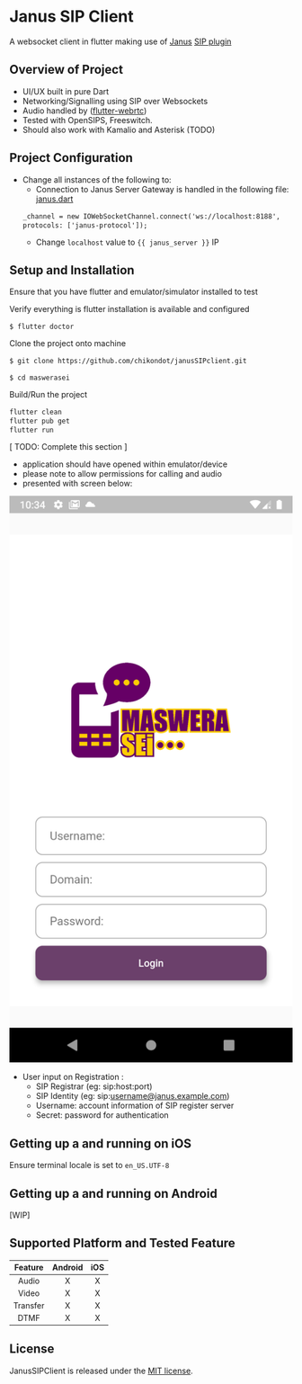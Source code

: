 # Janus SIP Client

A websocket client in flutter making use of [Janus](https://github.com/meetecho/janus-gateway) [SIP plugin](https://janus.conf.meetecho.com/docs/sip.html)

## Overview of Project
- UI/UX built in pure Dart 
- Networking/Signalling using SIP over Websockets
- Audio handled by ([flutter-webrtc](https://github.com/cloudwebrtc/flutter-webrtc))
- Tested with OpenSIPS, Freeswitch.
- Should also work with Kamalio and Asterisk (TODO)

## Project Configuration
- Change all instances of the following to: 
     - Connection to Janus Server Gateway is handled in the following file: [janus.dart](https://github.com/chikondot/janusSIPclient/blob/master/lib/src/communication/janus.dart)
    ```
    _channel = new IOWebSocketChannel.connect('ws://localhost:8188', protocols: ['janus-protocol']);
    ```
     - Change `localhost` value to `{{ janus_server }}` IP

## Setup and Installation
Ensure that you have flutter and emulator/simulator installed to test

Verify everything is flutter installation is available and configured
```
$ flutter doctor
```
Clone the project onto machine
```
$ git clone https://github.com/chikondot/janusSIPclient.git
```
```
$ cd maswerasei
```
Build/Run the project
```
flutter clean
flutter pub get
flutter run
```

[ TODO: Complete this section ]
- application should have opened within emulator/device
- please note to allow permissions for calling and audio
- presented with screen below:

![Image of Homepage](https://github.com/chikondot/janusSIPclient/blob/master/images/homepage.png)

- User input on Registration :
  - SIP Registrar (eg: sip:host:port)
  - SIP Identity  (eg: sip:username@janus.example.com)
  - Username: account information of SIP register server
  - Secret: password for authentication

## Getting up a and running on iOS

Ensure terminal locale is set to `en_US.UTF-8`

## Getting up a and running on Android

[WIP]

## Supported Platform and Tested Feature
| Feature  | Android | iOS | 
|:--------:|:-------:|:---:|
|  Audio   |    X    |  X  |
|  Video   |    X    |  X  |
| Transfer |    X    |  X  |
|   DTMF   |    X    |  X  |




## License
JanusSIPClient is released under the [MIT license](https://github.com/chikondot/janusSIPclient/blob/master/LICENSE).
